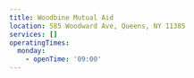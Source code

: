 ```yaml
---
title: Woodbine Mutual Aid
location: 585 Woodward Ave, Queens, NY 11385
services: []
operatingTimes:
  monday:
    - openTime: '09:00'
---
```

